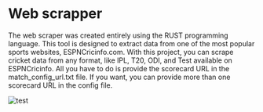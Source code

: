 # Web scrapper
The web scraper was created entirely using the RUST programming language. This tool is designed to extract data from one of the most popular sports websites, ESPNCricinfo.com. With this project, you can scrape cricket data from any format, like IPL, T20, ODI, and Test available on ESPNCricinfo. All you have to do is provide the scorecard URL in the match_config_url.txt file. If you want, you can provide more than one scorecard URL in the config file.

![test](https://github.com/Gopi-Krishna-Patapanchala/web_scrapper/assets/135157984/3a173686-d3d4-4f66-93ac-a07e574daa58)
